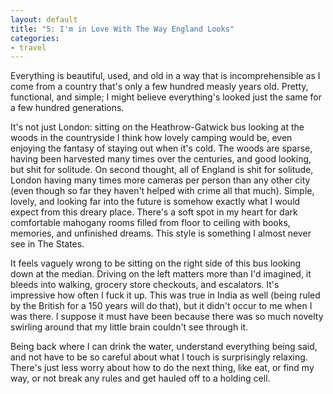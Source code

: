 ```yaml
---
layout: default
title: "5: I'm in Love With The Way England Looks"
categories:
- travel
---
```


Everything is beautiful, used, and old in a way that is incomprehensible as I come from a country that's only a few hundred measly years old.  Pretty, functional, and simple; I might believe everything's looked just the same for a few hundred generations.

It's not just London:  sitting on the Heathrow-Gatwick bus looking at the woods in the countryside I think how lovely camping would be, even enjoying the fantasy of staying out when it's cold.  The woods are sparse, having been harvested many times over the centuries, and good looking, but shit for solitude.  On second thought, all of England is shit for solitude, London having many times more cameras per person than any other city (even though so far they haven't helped with crime all that much).  Simple, lovely, and looking far into the future is somehow exactly what I would expect from this dreary place.  There's a soft spot in my heart for dark comfortable mahogany rooms filled from floor to ceiling with books, memories, and unfinished dreams.  This style is something I almost never see in The States.

It feels vaguely wrong to be sitting on the right side of this bus looking down at the median.  Driving on the left matters more than I'd imagined, it bleeds into walking, grocery store checkouts, and escalators.  It's impressive how often I fuck it up.  This was true in India as well (being ruled by the British for a 150 years will do that), but it didn't occur to me when I was there.  I suppose it must have been because there was so much novelty swirling around that my little brain couldn't see through it.

Being back where I can drink the water, understand everything being said, and not have to be so careful about what I touch is surprisingly relaxing.  There's just less worry about how to do the next thing, like eat, or find my way, or not break any rules and get hauled off to a holding cell.
